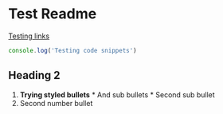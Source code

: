 # Test Readme
[Testing links](google.com)
```javascript
console.log('Testing code snippets')
```
## Heading 2
1. **Trying styled bullets**
        * And sub bullets
        * Second sub bullet
2. Second number bullet